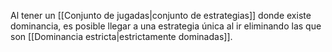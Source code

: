 
Al tener un [[Conjunto de jugadas|conjunto de estrategias]] donde existe dominancia, es posible llegar a una estrategia única al ir eliminando las que son [[Dominancia estricta|estrictamente dominadas]]. 